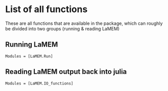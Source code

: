 # List of all functions

These are all functions that are available in the package, which can roughly be divided into two groups (running & reading LaMEM)

## Running LaMEM
```@autodocs
Modules = [LaMEM.Run]

```
## Reading LaMEM output back into julia
```@autodocs
Modules = [LaMEM.IO_functions]
```
